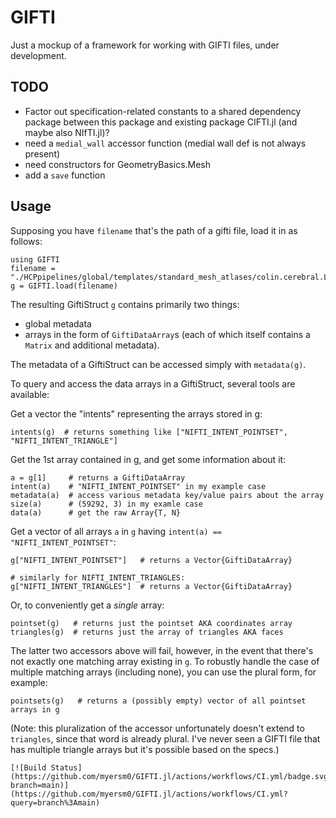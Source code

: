 # GIFTI

Just a mockup of a framework for working with GIFTI files, under development.

## TODO
- Factor out specification-related constants to a shared dependency package between this package and existing package CIFTI.jl (and maybe also NIfTI.jl)?
- need a `medial_wall` accessor function (medial wall def is not always present)
- need constructors for GeometryBasics.Mesh
- add a `save` function


## Usage
Supposing you have `filename` that's the path of a gifti file, load it in as follows:
```
using GIFTI
filename = "./HCPpipelines/global/templates/standard_mesh_atlases/colin.cerebral.L.flat.59k_fs_LR.surf.gii"
g = GIFTI.load(filename)
```

The resulting GiftiStruct `g` contains primarily two things:
- global metadata
- arrays in the form of `GiftiDataArray`s (each of which itself contains a `Matrix` and additional metadata).

The metadata of a GiftiStruct can be accessed simply with `metadata(g)`.

To query and access the data arrays in a GiftiStruct, several tools are available:

Get a vector the "intents" representing the arrays stored in g:
```
intents(g)  # returns something like ["NIFTI_INTENT_POINTSET", "NIFTI_INTENT_TRIANGLE"]
```

Get the 1st array contained in g, and get some information about it:
```
a = g[1]     # returns a GiftiDataArray
intent(a)    # "NIFTI_INTENT_POINTSET" in my example case
metadata(a)  # access various metadata key/value pairs about the array
size(a)      # (59292, 3) in my examle case
data(a)      # get the raw Array{T, N}
```

Get a vector of all arrays `a` in `g` having `intent(a) == "NIFTI_INTENT_POINTSET"`:
```
g["NIFTI_INTENT_POINTSET"]   # returns a Vector{GiftiDataArray}

# similarly for NIFTI_INTENT_TRIANGLES:
g["NIFTI_INTENT_TRIANGLES"]  # returns a Vector{GiftiDataArray}
```

Or, to conveniently get a _single_ array:
```
pointset(g)   # returns just the pointset AKA coordinates array
triangles(g)  # returns just the array of triangles AKA faces
```

The latter two accessors above will fail, however, in the event that there's not exactly one matching array existing in `g`. To robustly handle the case of multiple matching arrays (including none), you can use the plural form, for example:
```
pointsets(g)   # returns a (possibly empty) vector of all pointset arrays in g
```

(Note: this pluralization of the accessor unfortunately doesn't extend to `triangles`, since that word is already plural. I've never seen a GIFTI file that has multiple triangle arrays but it's possible based on the specs.)

```
[![Build Status](https://github.com/myersm0/GIFTI.jl/actions/workflows/CI.yml/badge.svg?branch=main)](https://github.com/myersm0/GIFTI.jl/actions/workflows/CI.yml?query=branch%3Amain)
